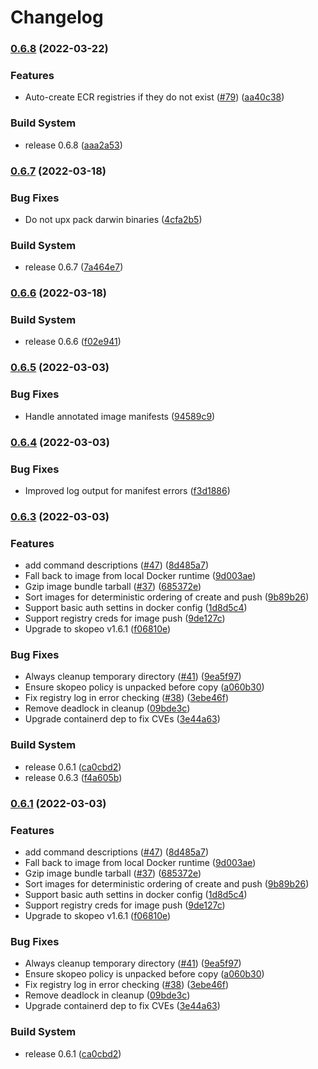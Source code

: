# Changelog

### [0.6.8](https://github.com/mesosphere/mindthegap/compare/v0.6.7...v0.6.8) (2022-03-22)


### Features

* Auto-create ECR registries if they do not exist ([#79](https://github.com/mesosphere/mindthegap/issues/79)) ([aa40c38](https://github.com/mesosphere/mindthegap/commit/aa40c38361b8491e1dce03fa8709d2599d1d0584))


### Build System

* release 0.6.8 ([aaa2a53](https://github.com/mesosphere/mindthegap/commit/aaa2a53ff363284c173b92436d718f3d504ed652))

### [0.6.7](https://github.com/mesosphere/mindthegap/compare/v0.6.6...v0.6.7) (2022-03-18)


### Bug Fixes

* Do not upx pack darwin binaries ([4cfa2b5](https://github.com/mesosphere/mindthegap/commit/4cfa2b577e42c56e5345177cc18a5f103f2327b7))


### Build System

* release 0.6.7 ([7a464e7](https://github.com/mesosphere/mindthegap/commit/7a464e7bec0427a3799367508fba03e4e7420fbd))

### [0.6.6](https://github.com/mesosphere/mindthegap/compare/v0.6.5...v0.6.6) (2022-03-18)


### Build System

* release 0.6.6 ([f02e941](https://github.com/mesosphere/mindthegap/commit/f02e94143d1b1ebd5df3b2caa5a5b629f4975770))

### [0.6.5](https://github.com/mesosphere/mindthegap/compare/v0.6.4...v0.6.5) (2022-03-03)


### Bug Fixes

* Handle annotated image manifests ([94589c9](https://github.com/mesosphere/mindthegap/commit/94589c9cb553330ab6166e6f66a212d18332423a))

### [0.6.4](https://github.com/mesosphere/mindthegap/compare/v0.6.3...v0.6.4) (2022-03-03)


### Bug Fixes

* Improved log output for manifest errors ([f3d1886](https://github.com/mesosphere/mindthegap/commit/f3d1886db7257f644c21790bd9002e79b9f685a7))

### [0.6.3](https://github.com/mesosphere/mindthegap/compare/v0.6.0...v0.6.3) (2022-03-03)


### Features

* add command descriptions ([#47](https://github.com/mesosphere/mindthegap/issues/47)) ([8d485a7](https://github.com/mesosphere/mindthegap/commit/8d485a75695ff794448cfc7a34ee41f02a8eeb09))
* Fall back to image from local Docker runtime ([9d003ae](https://github.com/mesosphere/mindthegap/commit/9d003ae8d94afcbd01de6462bcabe3d3401b9451))
* Gzip image bundle tarball ([#37](https://github.com/mesosphere/mindthegap/issues/37)) ([685372e](https://github.com/mesosphere/mindthegap/commit/685372e45f1edddc7084e48364a173de2168121c))
* Sort images for deterministic ordering of create and push ([9b89b26](https://github.com/mesosphere/mindthegap/commit/9b89b2608d07be8c1d8c9c2f3537c4008f4ed9b2))
* Support basic auth settins in docker config ([1d8d5c4](https://github.com/mesosphere/mindthegap/commit/1d8d5c402a3a66d4756706a0ee76fd567c743c03))
* Support registry creds for image push ([9de127c](https://github.com/mesosphere/mindthegap/commit/9de127c8c381feecaefb14e56699d8f8654e8f8e))
* Upgrade to skopeo v1.6.1 ([f06810e](https://github.com/mesosphere/mindthegap/commit/f06810e67975b51a4f100ecacb63348870925d11))


### Bug Fixes

* Always cleanup temporary directory ([#41](https://github.com/mesosphere/mindthegap/issues/41)) ([9ea5f97](https://github.com/mesosphere/mindthegap/commit/9ea5f97f015afc79ecca52a290f43a265d7c61e2))
* Ensure skopeo policy is unpacked before copy ([a060b30](https://github.com/mesosphere/mindthegap/commit/a060b30d56ecb142231928df16d054fde292e6e2))
* Fix registry log in error checking ([#38](https://github.com/mesosphere/mindthegap/issues/38)) ([3ebe46f](https://github.com/mesosphere/mindthegap/commit/3ebe46f20a511736ab3bba1c77c60263fbf590bc))
* Remove deadlock in cleanup ([09bde3c](https://github.com/mesosphere/mindthegap/commit/09bde3c37bef3f2d8396d4448714e4bed6ed85c7))
* Upgrade containerd dep to fix CVEs ([3e44a63](https://github.com/mesosphere/mindthegap/commit/3e44a63a7855411adfd5d0ef12b2c2dd96c8f46e))


### Build System

* release 0.6.1 ([ca0cbd2](https://github.com/mesosphere/mindthegap/commit/ca0cbd249f1b6dd7070e4752ecb31c632a0e2fa5))
* release 0.6.3 ([f4a605b](https://github.com/mesosphere/mindthegap/commit/f4a605b99d4ac350d47825d2e0424ee5d35e4bf9))

### [0.6.1](https://github.com/mesosphere/mindthegap/compare/v0.6.0...v0.6.1) (2022-03-03)


### Features

* add command descriptions ([#47](https://github.com/mesosphere/mindthegap/issues/47)) ([8d485a7](https://github.com/mesosphere/mindthegap/commit/8d485a75695ff794448cfc7a34ee41f02a8eeb09))
* Fall back to image from local Docker runtime ([9d003ae](https://github.com/mesosphere/mindthegap/commit/9d003ae8d94afcbd01de6462bcabe3d3401b9451))
* Gzip image bundle tarball ([#37](https://github.com/mesosphere/mindthegap/issues/37)) ([685372e](https://github.com/mesosphere/mindthegap/commit/685372e45f1edddc7084e48364a173de2168121c))
* Sort images for deterministic ordering of create and push ([9b89b26](https://github.com/mesosphere/mindthegap/commit/9b89b2608d07be8c1d8c9c2f3537c4008f4ed9b2))
* Support basic auth settins in docker config ([1d8d5c4](https://github.com/mesosphere/mindthegap/commit/1d8d5c402a3a66d4756706a0ee76fd567c743c03))
* Support registry creds for image push ([9de127c](https://github.com/mesosphere/mindthegap/commit/9de127c8c381feecaefb14e56699d8f8654e8f8e))
* Upgrade to skopeo v1.6.1 ([f06810e](https://github.com/mesosphere/mindthegap/commit/f06810e67975b51a4f100ecacb63348870925d11))


### Bug Fixes

* Always cleanup temporary directory ([#41](https://github.com/mesosphere/mindthegap/issues/41)) ([9ea5f97](https://github.com/mesosphere/mindthegap/commit/9ea5f97f015afc79ecca52a290f43a265d7c61e2))
* Ensure skopeo policy is unpacked before copy ([a060b30](https://github.com/mesosphere/mindthegap/commit/a060b30d56ecb142231928df16d054fde292e6e2))
* Fix registry log in error checking ([#38](https://github.com/mesosphere/mindthegap/issues/38)) ([3ebe46f](https://github.com/mesosphere/mindthegap/commit/3ebe46f20a511736ab3bba1c77c60263fbf590bc))
* Remove deadlock in cleanup ([09bde3c](https://github.com/mesosphere/mindthegap/commit/09bde3c37bef3f2d8396d4448714e4bed6ed85c7))
* Upgrade containerd dep to fix CVEs ([3e44a63](https://github.com/mesosphere/mindthegap/commit/3e44a63a7855411adfd5d0ef12b2c2dd96c8f46e))


### Build System

* release 0.6.1 ([ca0cbd2](https://github.com/mesosphere/mindthegap/commit/ca0cbd249f1b6dd7070e4752ecb31c632a0e2fa5))
